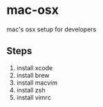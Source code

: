 # mac-osx
mac's osx setup for developers

## Steps

1.  install xcode
2.  install brew
3.  install macvim
4.  install zsh
5.  install vimrc
